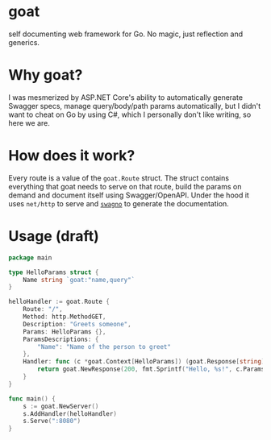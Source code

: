 # goat
self documenting web framework for Go. No magic, just reflection and generics.

# Why goat?
I was mesmerized by ASP.NET Core's ability to automatically generate Swagger specs, manage query/body/path params automatically, but I didn't want to cheat on Go by using C#, which I personally don't like writing, so here we are.

# How does it work?
Every route is a value of the `goat.Route` struct.
The struct contains everything that goat needs to serve on that route, build the params on demand and document itself using Swagger/OpenAPI.
Under the hood it uses `net/http` to serve and [`swagno`](https://github.com/go-swagno/swagno) to generate the documentation.

# Usage (draft)
```go
package main

type HelloParams struct {
	Name string `goat:"name,query"`
}

helloHandler := goat.Route {
	Route: "/",
	Method: http.MethodGET,
	Description: "Greets someone",
	Params: HelloParams {},
	ParamsDescriptions: {
		"Name": "Name of the person to greet"
	},
	Handler: func (c *goat.Context[HelloParams]) (goat.Response[string], error) {
		return goat.NewResponse(200, fmt.Sprintf("Hello, %s!", c.Params.Name)), nil
	}
}

func main() {
	s := goat.NewServer()
	s.AddHandler(helloHandler)
	s.Serve(":8080")	
}
```
